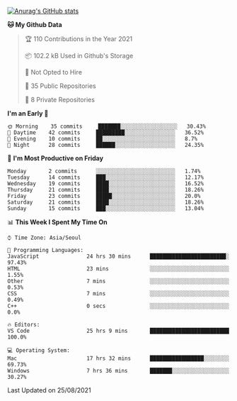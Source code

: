 
<!--
**BHyeonKim/BHyeonKim** is a ✨ _special_ ✨ repository because its `README.md` (this file) appears on your GitHub profile.

Here are some ideas to get you started:

- 🔭 I’m currently working on ...
- 🌱 I’m currently learning ...
- 👯 I’m looking to collaborate on ...
- 🤔 I’m looking for help with ...
- 💬 Ask me about ...
- 📫 How to reach me: ...
- 😄 Pronouns: ...
- ⚡ Fun fact: ...
-->
[![Anurag's GitHub stats](https://github-readme-stats.vercel.app/api?username=BHyeonKim&show_icons=true&theme=dark)
](https://github.com/anuraghazra/github-readme-stats)
<!--START_SECTION:waka-->
**🐱 My Github Data** 

> 🏆 110 Contributions in the Year 2021
 > 
> 📦 102.2 kB Used in Github's Storage 
 > 
> 🚫 Not Opted to Hire
 > 
> 📜 35 Public Repositories 
 > 
> 🔑 8 Private Repositories  
 > 
**I'm an Early 🐤** 

```text
🌞 Morning    35 commits     ███████░░░░░░░░░░░░░░░░░░   30.43% 
🌆 Daytime    42 commits     █████████░░░░░░░░░░░░░░░░   36.52% 
🌃 Evening    10 commits     ██░░░░░░░░░░░░░░░░░░░░░░░   8.7% 
🌙 Night      28 commits     ██████░░░░░░░░░░░░░░░░░░░   24.35%

```
📅 **I'm Most Productive on Friday** 

```text
Monday       2 commits      ░░░░░░░░░░░░░░░░░░░░░░░░░   1.74% 
Tuesday      14 commits     ███░░░░░░░░░░░░░░░░░░░░░░   12.17% 
Wednesday    19 commits     ████░░░░░░░░░░░░░░░░░░░░░   16.52% 
Thursday     21 commits     ████░░░░░░░░░░░░░░░░░░░░░   18.26% 
Friday       23 commits     █████░░░░░░░░░░░░░░░░░░░░   20.0% 
Saturday     21 commits     ████░░░░░░░░░░░░░░░░░░░░░   18.26% 
Sunday       15 commits     ███░░░░░░░░░░░░░░░░░░░░░░   13.04%

```


📊 **This Week I Spent My Time On** 

```text
⌚︎ Time Zone: Asia/Seoul

💬 Programming Languages: 
JavaScript               24 hrs 30 mins      ████████████████████████░   97.43% 
HTML                     23 mins             ░░░░░░░░░░░░░░░░░░░░░░░░░   1.55% 
Other                    7 mins              ░░░░░░░░░░░░░░░░░░░░░░░░░   0.53% 
CSS                      7 mins              ░░░░░░░░░░░░░░░░░░░░░░░░░   0.49% 
C++                      0 secs              ░░░░░░░░░░░░░░░░░░░░░░░░░   0.0%

🔥 Editors: 
VS Code                  25 hrs 9 mins       █████████████████████████   100.0%

💻 Operating System: 
Mac                      17 hrs 32 mins      █████████████████░░░░░░░░   69.73% 
Windows                  7 hrs 36 mins       ███████░░░░░░░░░░░░░░░░░░   30.27%

```


 Last Updated on 25/08/2021
<!--END_SECTION:waka-->

